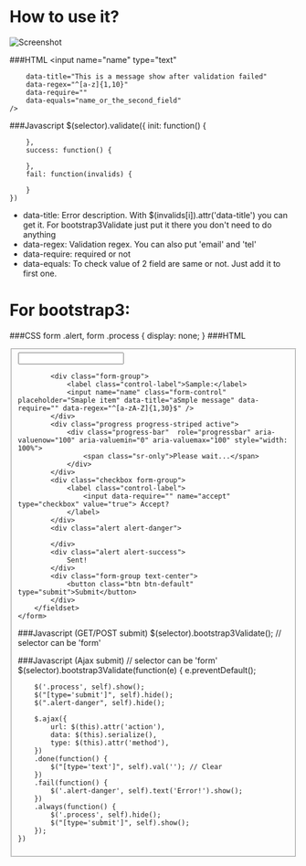 # How to use it?

![Screenshot](screenshot.png "bootstrap.validator.js")

###HTML
	<input
		name="name"
		type="text"

		data-title="This is a message show after validation failed"
		data-regex="^[a-z]{1,10}"
		data-require=""
		data-equals="name_or_the_second_field"
	/>

###Javascript
	$(selector).validate({
		init: function() {

		},
		success: function() {

		},
		fail: function(invalids) {

		}
	})

* data-title: Error description. With $(invalids[i]).attr('data-title') you can get it. For bootstrap3Validate just put it there you don't need to do anything
* data-regex: Validation regex. You can also put 'email' and 'tel'
* data-require: required or not
* data-equals: To check value of 2 field are same or not. Just add it to first one.

# For bootstrap3:
###CSS
	form .alert,
	form .process
	{
		display: none;
	}
###HTML
	<form id="add_subscriber" method="POST" action="/api?api=management&amp;add=subscriber">
		<fieldset>
			<!-- if edit == true, server make you able to override subscriber -->
			<input type="text" name="edit" />

			<div class="form-group">
				<label class="control-label">Sample:</label>
				<input name="name" class="form-control" placeholder="Smaple item" data-title="aSmple message" data-require="" data-regex="^[a-zA-Z]{1,30}$" />
			</div>
			<div class="progress progress-striped active">
				<div class="progress-bar"  role="progressbar" aria-valuenow="100" aria-valuemin="0" aria-valuemax="100" style="width: 100%">
					<span class="sr-only">Please wait...</span>
				</div>
			</div>
			<div class="checkbox form-group">
				<label class="control-label">
					<input data-require="" name="accept" type="checkbox" value="true"> Accept?
				</label>
			</div>
			<div class="alert alert-danger">

			</div>
			<div class="alert alert-success">
				Sent!
			</div>
			<div class="form-group text-center">
				<button class="btn btn-default" type="submit">Submit</button>
			</div>
		</fieldset>
	</form>
###Javascript (GET/POST submit)
	$(selector).bootstrap3Validate(); // selector can be 'form'


###Javascript (Ajax submit)
	// selector can be 'form'
	$(selector).bootstrap3Validate(function(e) { 
		e.preventDefault();

		$('.process', self).show();
		$("[type='submit']", self).hide();
		$(".alert-danger", self).hide();

		$.ajax({
			url: $(this).attr('action'),
			data: $(this).serialize(),
			type: $(this).attr('method'),
		})
		.done(function() {
			$("[type='text']", self).val(''); // Clear
		})
		.fail(function() {
			$('.alert-danger', self).text('Error!').show();
		})
		.always(function() {
			$('.process', self).hide();
			$("[type='submit']", self).show();
		});
	})